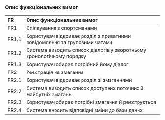 ### Опис функціональних вимог
|FR|Опис функціональних вимог				
|:-     |:-				
|FR1|Спілкування з спортсменами				
|FR1.1|Користувач відкриває розділ з приватними повідомлення та груповими чатами				
|FR1.2|Система виводить список діалогів у зворотньому хронологічному порядку				
|FR1.3|Користувач обирає потрібний йому діалог						
|FR2|Реєстрація на змагання				
|FR2.1|Користувач відкриває розділ зі змаганнями				
|FR2.2|Система виводить список доступних поточних й майбутніх змагань	
|FR2.3|Користувач обирає потрібні змагання й реєструється 
|FR2.4|Система вносить відповідні зміни до бази даних
